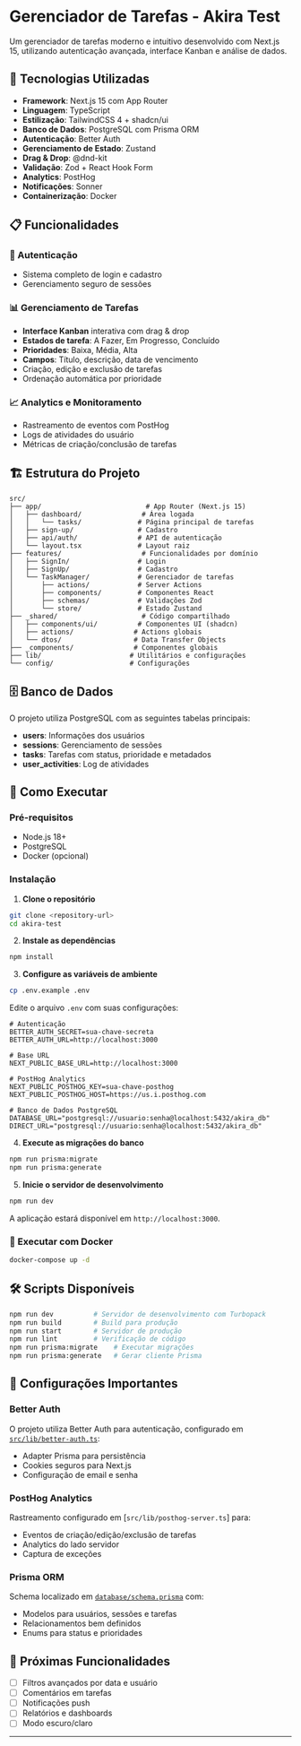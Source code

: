 # Gerenciador de Tarefas - Akira Test

Um gerenciador de tarefas moderno e intuitivo desenvolvido com Next.js 15, utilizando autenticação avançada, interface Kanban e análise de dados.

## 🚀 Tecnologias Utilizadas

- **Framework**: Next.js 15 com App Router
- **Linguagem**: TypeScript
- **Estilização**: TailwindCSS 4 + shadcn/ui
- **Banco de Dados**: PostgreSQL com Prisma ORM
- **Autenticação**: Better Auth
- **Gerenciamento de Estado**: Zustand
- **Drag & Drop**: @dnd-kit
- **Validação**: Zod + React Hook Form
- **Analytics**: PostHog
- **Notificações**: Sonner
- **Containerização**: Docker

## 📋 Funcionalidades

### 🔐 Autenticação

- Sistema completo de login e cadastro
- Gerenciamento seguro de sessões

### 📊 Gerenciamento de Tarefas

- **Interface Kanban** interativa com drag & drop
- **Estados de tarefa**: A Fazer, Em Progresso, Concluído
- **Prioridades**: Baixa, Média, Alta
- **Campos**: Título, descrição, data de vencimento
- Criação, edição e exclusão de tarefas
- Ordenação automática por prioridade

### 📈 Analytics e Monitoramento

- Rastreamento de eventos com PostHog
- Logs de atividades do usuário
- Métricas de criação/conclusão de tarefas

## 🏗️ Estrutura do Projeto

```
src/
├── app/                          # App Router (Next.js 15)
│   ├── dashboard/               # Área logada
│   │   └── tasks/              # Página principal de tarefas
│   ├── sign-up/                # Cadastro
│   ├── api/auth/               # API de autenticação
│   └── layout.tsx              # Layout raiz
├── features/                    # Funcionalidades por domínio
│   ├── SignIn/                 # Login
│   ├── SignUp/                 # Cadastro
│   └── TaskManager/            # Gerenciador de tarefas
│       ├── actions/            # Server Actions
│       ├── components/         # Componentes React
│       ├── schemas/            # Validações Zod
│       └── store/              # Estado Zustand
├── _shared/                     # Código compartilhado
│   ├── components/ui/          # Componentes UI (shadcn)
│   ├── actions/               # Actions globais
│   └── dtos/                  # Data Transfer Objects
├── _components/               # Componentes globais
├── lib/                      # Utilitários e configurações
└── config/                   # Configurações
```

## 🗄️ Banco de Dados

O projeto utiliza PostgreSQL com as seguintes tabelas principais:

- **users**: Informações dos usuários
- **sessions**: Gerenciamento de sessões
- **tasks**: Tarefas com status, prioridade e metadados
- **user_activities**: Log de atividades

## 🚀 Como Executar

### Pré-requisitos

- Node.js 18+
- PostgreSQL
- Docker (opcional)

### Instalação

1. **Clone o repositório**

```bash
git clone <repository-url>
cd akira-test
```

2. **Instale as dependências**

```bash
npm install
```

3. **Configure as variáveis de ambiente**

```bash
cp .env.example .env
```

Edite o arquivo `.env` com suas configurações:

```env
# Autenticação
BETTER_AUTH_SECRET=sua-chave-secreta
BETTER_AUTH_URL=http://localhost:3000

# Base URL
NEXT_PUBLIC_BASE_URL=http://localhost:3000

# PostHog Analytics
NEXT_PUBLIC_POSTHOG_KEY=sua-chave-posthog
NEXT_PUBLIC_POSTHOG_HOST=https://us.i.posthog.com

# Banco de Dados PostgreSQL
DATABASE_URL="postgresql://usuario:senha@localhost:5432/akira_db"
DIRECT_URL="postgresql://usuario:senha@localhost:5432/akira_db"
```

4. **Execute as migrações do banco**

```bash
npm run prisma:migrate
npm run prisma:generate
```

5. **Inicie o servidor de desenvolvimento**

```bash
npm run dev
```

A aplicação estará disponível em `http://localhost:3000`.

### 🐳 Executar com Docker

```bash
docker-compose up -d
```

## 🛠️ Scripts Disponíveis

```bash
npm run dev          # Servidor de desenvolvimento com Turbopack
npm run build        # Build para produção
npm run start        # Servidor de produção
npm run lint         # Verificação de código
npm run prisma:migrate    # Executar migrações
npm run prisma:generate   # Gerar cliente Prisma
```

## 🔧 Configurações Importantes

### Better Auth

O projeto utiliza Better Auth para autenticação, configurado em [`src/lib/better-auth.ts`](src/lib/better-auth.ts):

- Adapter Prisma para persistência
- Cookies seguros para Next.js
- Configuração de email e senha

### PostHog Analytics

Rastreamento configurado em [`src/lib/posthog-server.ts`] para:

- Eventos de criação/edição/exclusão de tarefas
- Analytics do lado servidor
- Captura de exceções

### Prisma ORM

Schema localizado em [`database/schema.prisma`](database/schema.prisma) com:

- Modelos para usuários, sessões e tarefas
- Relacionamentos bem definidos
- Enums para status e prioridades

## 🎯 Próximas Funcionalidades

- [ ] Filtros avançados por data e usuário
- [ ] Comentários em tarefas
- [ ] Notificações push
- [ ] Relatórios e dashboards
- [ ] Modo escuro/claro

---
